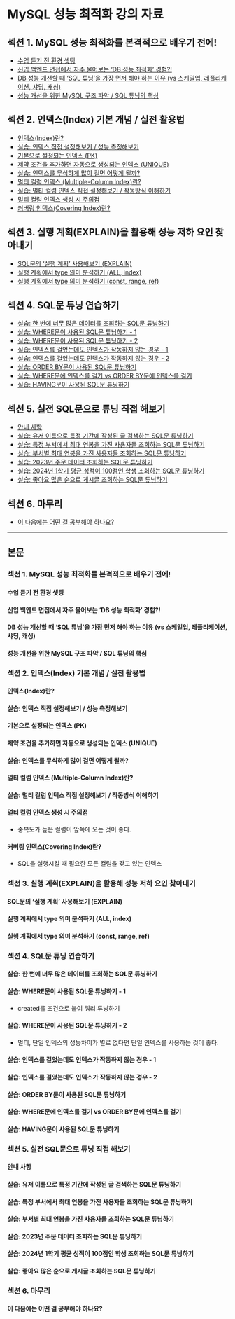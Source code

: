 # MySQL 성능 최적화 강의 자료

## 섹션 1. MySQL 성능 최적화를 본격적으로 배우기 전에!
- [수업 듣기 전 환경 셋팅](#수업-듣기-전-환경-셋팅)
- [신입 백엔드 면접에서 자주 물어보는 ‘DB 성능 최적화’ 경험?!](#신입-백엔드-면접에서-자주-물어보는-DB-성능-최적화-경험)
- [DB 성능 개선할 때 ‘SQL 튜닝’을 가장 먼저 해야 하는 이유 (vs 스케일업, 레플리케이션, 샤딩, 캐싱)](#DB-성능-개선할-때-SQL-튜닝을-가장-먼저-해야-하는-이유-vs-스케일업-레플리케이션-샤딩-캐싱)
- [성능 개선을 위한 MySQL 구조 파악 / SQL 튜닝의 핵심](#성능-개선을-위한-MySQL-구조-파악-SQL-튜닝의-핵심)

## 섹션 2. 인덱스(Index) 기본 개념 / 실전 활용법
- [인덱스(Index)란?](#인덱스Index란)
- [실습: 인덱스 직접 설정해보기 / 성능 측정해보기](#실습-인덱스-직접-설정해보기-성능-측정해보기)
- [기본으로 설정되는 인덱스 (PK)](#기본으로-설정되는-인덱스-PK)
- [제약 조건을 추가하면 자동으로 생성되는 인덱스 (UNIQUE)](#제약-조건을-추가하면-자동으로-생성되는-인덱스-UNIQUE)
- [실습: 인덱스를 무식하게 많이 걸면 어떻게 될까?](#실습-인덱스를-무식하게-많이-걸면-어떻게-될까)
- [멀티 컬럼 인덱스 (Multiple-Column Index)란?](#멀티-컬럼-인덱스-Multiple-Column-Index란)
- [실습: 멀티 컬럼 인덱스 직접 설정해보기 / 작동방식 이해하기](#실습-멀티-컬럼-인덱스-직접-설정해보기-작동방식-이해하기)
- [멀티 컬럼 인덱스 생성 시 주의점](#멀티-컬럼-인덱스-생성-시-주의점)
- [커버링 인덱스(Covering Index)란?](#커버링-인덱스Covering-Index란)

## 섹션 3. 실행 계획(EXPLAIN)을 활용해 성능 저하 요인 찾아내기
- [SQL문의 ‘실행 계획’ 사용해보기 (EXPLAIN)](#SQL문의-실행-계획-사용해보기-EXPLAIN)
- [실행 계획에서 type 의미 분석하기 (ALL, index)](#실행-계획에서-type-의미-분석하기-ALL-index)
- [실행 계획에서 type 의미 분석하기 (const, range, ref)](#실행-계획에서-type-의미-분석하기-const-range-ref)

## 섹션 4. SQL문 튜닝 연습하기
- [실습: 한 번에 너무 많은 데이터를 조회하는 SQL문 튜닝하기](#실습-한-번에-너무-많은-데이터를-조회하는-SQL문-튜닝하기)
- [실습: WHERE문이 사용된 SQL문 튜닝하기 - 1](#실습-WHERE문이-사용된-SQL문-튜닝하기-1)
- [실습: WHERE문이 사용된 SQL문 튜닝하기 - 2](#실습-WHERE문이-사용된-SQL문-튜닝하기-2)
- [실습: 인덱스를 걸었는데도 인덱스가 작동하지 않는 경우 - 1](#실습-인덱스를-걸었는데도-인덱스가-작동하지-않는-경우-1)
- [실습: 인덱스를 걸었는데도 인덱스가 작동하지 않는 경우 - 2](#실습-인덱스를-걸었는데도-인덱스가-작동하지-않는-경우-2)
- [실습: ORDER BY문이 사용된 SQL문 튜닝하기](#실습-ORDER-BY문이-사용된-SQL문-튜닝하기)
- [실습: WHERE문에 인덱스를 걸기 vs ORDER BY문에 인덱스를 걸기](#실습-WHERE문에-인덱스를-걸기-vs-ORDER-BY문에-인덱스를-걸기)
- [실습: HAVING문이 사용된 SQL문 튜닝하기](#실습-HAVING문이-사용된-SQL문-튜닝하기)

## 섹션 5. 실전 SQL문으로 튜닝 직접 해보기
- [안내 사항](#안내-사항)
- [실습: 유저 이름으로 특정 기간에 작성된 글 검색하는 SQL문 튜닝하기](#실습-유저-이름으로-특정-기간에-작성된-글-검색하는-SQL문-튜닝하기)
- [실습: 특정 부서에서 최대 연봉을 가진 사용자들 조회하는 SQL문 튜닝하기](#실습-특정-부서에서-최대-연봉을-가진-사용자들-조회하는-SQL문-튜닝하기)
- [실습: 부서별 최대 연봉을 가진 사용자들 조회하는 SQL문 튜닝하기](#실습-부서별-최대-연봉을-가진-사용자들-조회하는-SQL문-튜닝하기)
- [실습: 2023년 주문 데이터 조회하는 SQL문 튜닝하기](#실습-2023년-주문-데이터-조회하는-SQL문-튜닝하기)
- [실습: 2024년 1학기 평균 성적이 100점인 학생 조회하는 SQL문 튜닝하기](#실습-2024년-1학기-평균-성적이-100점인-학생-조회하는-SQL문-튜닝하기)
- [실습: 좋아요 많은 순으로 게시글 조회하는 SQL문 튜닝하기](#실습-좋아요-많은-순으로-게시글-조회하는-SQL문-튜닝하기)

## 섹션 6. 마무리
- [이 다음에는 어떤 걸 공부해야 하나요?](#이-다음에는-어떤-걸-공부해야-하나요)

---

## 본문

### 섹션 1. MySQL 성능 최적화를 본격적으로 배우기 전에!
#### 수업 듣기 전 환경 셋팅
#### 신입 백엔드 면접에서 자주 물어보는 ‘DB 성능 최적화’ 경험?!
#### DB 성능 개선할 때 ‘SQL 튜닝’을 가장 먼저 해야 하는 이유 (vs 스케일업, 레플리케이션, 샤딩, 캐싱)
#### 성능 개선을 위한 MySQL 구조 파악 / SQL 튜닝의 핵심

### 섹션 2. 인덱스(Index) 기본 개념 / 실전 활용법
#### 인덱스(Index)란?
#### 실습: 인덱스 직접 설정해보기 / 성능 측정해보기
#### 기본으로 설정되는 인덱스 (PK)
#### 제약 조건을 추가하면 자동으로 생성되는 인덱스 (UNIQUE)
#### 실습: 인덱스를 무식하게 많이 걸면 어떻게 될까?
#### 멀티 컬럼 인덱스 (Multiple-Column Index)란?
#### 실습: 멀티 컬럼 인덱스 직접 설정해보기 / 작동방식 이해하기
#### 멀티 컬럼 인덱스 생성 시 주의점
- 중복도가 높은 컬럼이 앞쪽에 오는 것이 좋다.
#### 커버링 인덱스(Covering Index)란?
- SQL을 실행시킬 때 필요한 모든 컬럼을 갖고 있는 인덱스

### 섹션 3. 실행 계획(EXPLAIN)을 활용해 성능 저하 요인 찾아내기
#### SQL문의 ‘실행 계획’ 사용해보기 (EXPLAIN)
#### 실행 계획에서 type 의미 분석하기 (ALL, index)
#### 실행 계획에서 type 의미 분석하기 (const, range, ref)

### 섹션 4. SQL문 튜닝 연습하기
#### 실습: 한 번에 너무 많은 데이터를 조회하는 SQL문 튜닝하기
#### 실습: WHERE문이 사용된 SQL문 튜닝하기 - 1
- created를 조건으로 붙여 쿼리 튜닝하기
#### 실습: WHERE문이 사용된 SQL문 튜닝하기 - 2
- 멀티, 단일 인덱스의 성능차이가 별로 없다면 단일 인덱스를 사용하는 것이 좋다.
#### 실습: 인덱스를 걸었는데도 인덱스가 작동하지 않는 경우 - 1
#### 실습: 인덱스를 걸었는데도 인덱스가 작동하지 않는 경우 - 2
#### 실습: ORDER BY문이 사용된 SQL문 튜닝하기
#### 실습: WHERE문에 인덱스를 걸기 vs ORDER BY문에 인덱스를 걸기
#### 실습: HAVING문이 사용된 SQL문 튜닝하기

### 섹션 5. 실전 SQL문으로 튜닝 직접 해보기
#### 안내 사항
#### 실습: 유저 이름으로 특정 기간에 작성된 글 검색하는 SQL문 튜닝하기
#### 실습: 특정 부서에서 최대 연봉을 가진 사용자들 조회하는 SQL문 튜닝하기
#### 실습: 부서별 최대 연봉을 가진 사용자들 조회하는 SQL문 튜닝하기
#### 실습: 2023년 주문 데이터 조회하는 SQL문 튜닝하기
#### 실습: 2024년 1학기 평균 성적이 100점인 학생 조회하는 SQL문 튜닝하기
#### 실습: 좋아요 많은 순으로 게시글 조회하는 SQL문 튜닝하기

### 섹션 6. 마무리
#### 이 다음에는 어떤 걸 공부해야 하나요?

